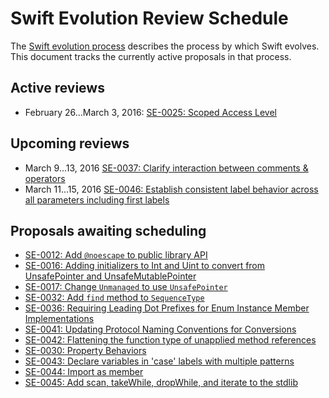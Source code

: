 # Swift Evolution Review Schedule

The [Swift evolution process][evolution-process] describes the process
by which Swift evolves. This document tracks the currently active
proposals in that process.

## Active reviews

* February 26...March 3, 2016: [SE-0025: Scoped Access Level](proposals/0025-scoped-access-level.md)

## Upcoming reviews

* March 9...13, 2016 [SE-0037: Clarify interaction between comments & operators](proposals/0037-clarify-comments-and-operators.md)
* March 11...15, 2016 [SE-0046: Establish consistent label behavior across all parameters including first labels](https://github.com/apple/swift-evolution/blob/master/proposals/0046-first-label.md)


## Proposals awaiting scheduling

* [SE-0012: Add `@noescape` to public library API](proposals/0012-add-noescape-to-public-library-api.md)
* [SE-0016: Adding initializers to Int and Uint to convert from UnsafePointer and UnsafeMutablePointer](proposals/0016-initializers-for-converting-unsafe-pointers-to-ints.md)
* [SE-0017: Change `Unmanaged` to use `UnsafePointer`](proposals/0017-convert-unmanaged-to-use-unsafepointer.md)
* [SE-0032: Add `find` method to `SequenceType`](proposals/0032-sequencetype-find.md)
* [SE-0036: Requiring Leading Dot Prefixes for Enum Instance Member Implementations](proposals/0036-enum-dot.md)
* [SE-0041: Updating Protocol Naming Conventions for Conversions](proposals/0041-conversion-protocol-conventions.md)
* [SE-0042: Flattening the function type of unapplied method references](proposals/0042-flatten-method-types.md)
* [SE-0030: Property Behaviors](proposals/0030-property-behavior-decls.md)
* [SE-0043: Declare variables in 'case' labels with multiple patterns](proposals/0043-declare-variables-in-case-labels-with-multiple-patterns.md)
* [SE-0044: Import as member](proposals/0044-import-as-member.md)
* [SE-0045: Add scan, takeWhile, dropWhile, and iterate to the stdlib](proposals/0045-scan-takewhile-dropwhile.md)


[evolution-process]: process.md  "The Swift evolution process"

